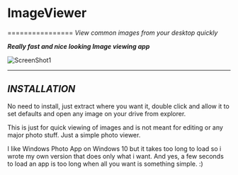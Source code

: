 # ImageViewer
================
*View common images from your desktop quickly*

***Really fast and nice looking Image viewing app***

![ScreenShot1](https://raw.githubusercontent.com/xCONFLiCTiONx/ImageViewer/master/images/ImageViewer.jpg)

_____________________________________________________________________________________

*INSTALLATION*
--------------
No need to install, just extract where you want it, double click and allow it to set defaults and open any image on your drive from explorer.

This is just for quick viewing of images and is not meant for editing or any major photo stuff. Just a simple photo viewer.

I like Windows Photo App on Windows 10 but it takes too long to load so i wrote my own version that does only what i want. And yes, a few seconds to load an app is too long when all you want is something simple. :)